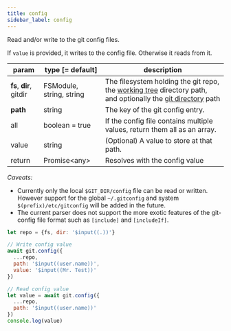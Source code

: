 ```yaml
---
title: config
sidebar_label: config
---
```


Read and/or write to the git config files.

If `value` is provided, it writes to the config file. Otherwise it reads from it.

| param                   | type [= default]         | description                                                                                                                                         |
| ----------------------- | ------------------------ | --------------------------------------------------------------------------------------------------------------------------------------------------- |
| **fs**, **dir**, gitdir | FSModule, string, string | The filesystem holding the git repo, the [working tree](dir-vs-gitdir.md) directory path, and optionally the [git directory](dir-vs-gitdir.md) path |
| **path**                | string                   | The key of the git config entry.                                                                                                                    |
| all                     | boolean = true           | If the config file contains multiple values, return them all as an array.                                                                           |
| value                   | string                   | (Optional) A value to store at that path.                                                                                                           |
| return                  | Promise\<any\>           | Resolves with the config value                                                                                                                      |

*Caveats:*
- Currently only the local `$GIT_DIR/config` file can be read or written. However support for the global `~/.gitconfig` and system `$(prefix)/etc/gitconfig` will be added in the future.
- The current parser does not support the more exotic features of the git-config file format such as `[include]` and `[includeIf]`.

```js live
let repo = {fs, dir: '$input((.))'}

// Write config value
await git.config({
  ...repo,
  path: '$input((user.name))',
  value: '$input((Mr. Test))'
})

// Read config value
let value = await git.config({
  ...repo,
  path: '$input((user.name))'
})
console.log(value)
```